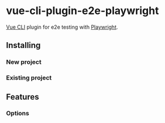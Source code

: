 # vue-cli-plugin-e2e-playwright
[Vue CLI](https://cli.vuejs.org/) plugin for e2e testing with [Playwright](https://playwright.dev/).

## Installing
### New project
### Existing project
##  Features
### Options
